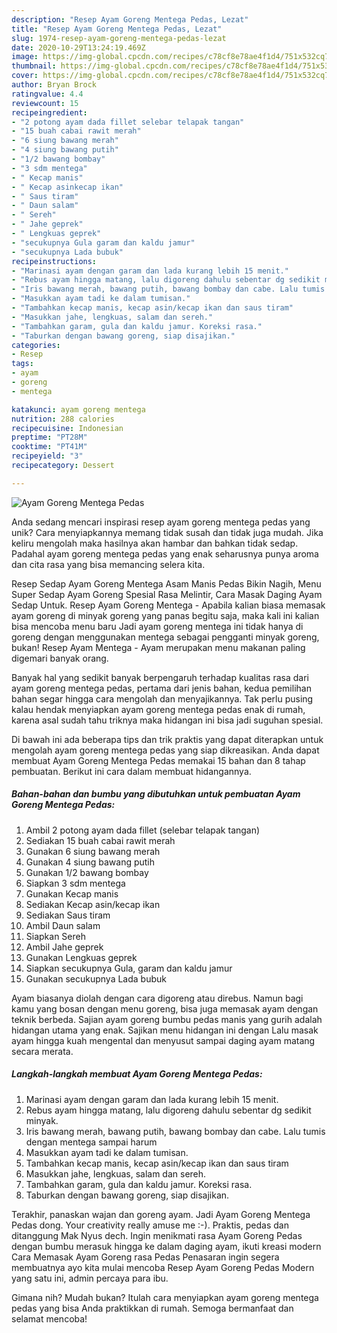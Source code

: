 ```yaml
---
description: "Resep Ayam Goreng Mentega Pedas, Lezat"
title: "Resep Ayam Goreng Mentega Pedas, Lezat"
slug: 1974-resep-ayam-goreng-mentega-pedas-lezat
date: 2020-10-29T13:24:19.469Z
image: https://img-global.cpcdn.com/recipes/c78cf8e78ae4f1d4/751x532cq70/ayam-goreng-mentega-pedas-foto-resep-utama.jpg
thumbnail: https://img-global.cpcdn.com/recipes/c78cf8e78ae4f1d4/751x532cq70/ayam-goreng-mentega-pedas-foto-resep-utama.jpg
cover: https://img-global.cpcdn.com/recipes/c78cf8e78ae4f1d4/751x532cq70/ayam-goreng-mentega-pedas-foto-resep-utama.jpg
author: Bryan Brock
ratingvalue: 4.4
reviewcount: 15
recipeingredient:
- "2 potong ayam dada fillet selebar telapak tangan"
- "15 buah cabai rawit merah"
- "6 siung bawang merah"
- "4 siung bawang putih"
- "1/2 bawang bombay"
- "3 sdm mentega"
- " Kecap manis"
- " Kecap asinkecap ikan"
- " Saus tiram"
- " Daun salam"
- " Sereh"
- " Jahe geprek"
- " Lengkuas geprek"
- "secukupnya Gula garam dan kaldu jamur"
- "secukupnya Lada bubuk"
recipeinstructions:
- "Marinasi ayam dengan garam dan lada kurang lebih 15 menit."
- "Rebus ayam hingga matang, lalu digoreng dahulu sebentar dg sedikit minyak."
- "Iris bawang merah, bawang putih, bawang bombay dan cabe. Lalu tumis dengan mentega sampai harum"
- "Masukkan ayam tadi ke dalam tumisan."
- "Tambahkan kecap manis, kecap asin/kecap ikan dan saus tiram"
- "Masukkan jahe, lengkuas, salam dan sereh."
- "Tambahkan garam, gula dan kaldu jamur. Koreksi rasa."
- "Taburkan dengan bawang goreng, siap disajikan."
categories:
- Resep
tags:
- ayam
- goreng
- mentega

katakunci: ayam goreng mentega 
nutrition: 288 calories
recipecuisine: Indonesian
preptime: "PT28M"
cooktime: "PT41M"
recipeyield: "3"
recipecategory: Dessert

---
```



![Ayam Goreng Mentega Pedas](https://img-global.cpcdn.com/recipes/c78cf8e78ae4f1d4/751x532cq70/ayam-goreng-mentega-pedas-foto-resep-utama.jpg)

Anda sedang mencari inspirasi resep ayam goreng mentega pedas yang unik? Cara menyiapkannya memang tidak susah dan tidak juga mudah. Jika keliru mengolah maka hasilnya akan hambar dan bahkan tidak sedap. Padahal ayam goreng mentega pedas yang enak seharusnya punya aroma dan cita rasa yang bisa memancing selera kita.

Resep Sedap Ayam Goreng Mentega Asam Manis Pedas Bikin Nagih, Menu Super Sedap Ayam Goreng Spesial Rasa Melintir, Cara Masak Daging Ayam Sedap Untuk. Resep Ayam Goreng Mentega - Apabila kalian biasa memasak ayam goreng di minyak goreng yang panas begitu saja, maka kali ini kalian bisa mencoba menu baru Jadi ayam goreng mentega ini tidak hanya di goreng dengan menggunakan mentega sebagai pengganti minyak goreng, bukan! Resep Ayam Mentega - Ayam merupakan menu makanan paling digemari banyak orang.

Banyak hal yang sedikit banyak berpengaruh terhadap kualitas rasa dari ayam goreng mentega pedas, pertama dari jenis bahan, kedua pemilihan bahan segar hingga cara mengolah dan menyajikannya. Tak perlu pusing kalau hendak menyiapkan ayam goreng mentega pedas enak di rumah, karena asal sudah tahu triknya maka hidangan ini bisa jadi suguhan spesial.


Di bawah ini ada beberapa tips dan trik praktis yang dapat diterapkan untuk mengolah ayam goreng mentega pedas yang siap dikreasikan. Anda dapat membuat Ayam Goreng Mentega Pedas memakai 15 bahan dan 8 tahap pembuatan. Berikut ini cara dalam membuat hidangannya.

<!--inarticleads1-->

##### Bahan-bahan dan bumbu yang dibutuhkan untuk pembuatan Ayam Goreng Mentega Pedas:

1. Ambil 2 potong ayam dada fillet (selebar telapak tangan)
1. Sediakan 15 buah cabai rawit merah
1. Gunakan 6 siung bawang merah
1. Gunakan 4 siung bawang putih
1. Gunakan 1/2 bawang bombay
1. Siapkan 3 sdm mentega
1. Gunakan  Kecap manis
1. Sediakan  Kecap asin/kecap ikan
1. Sediakan  Saus tiram
1. Ambil  Daun salam
1. Siapkan  Sereh
1. Ambil  Jahe geprek
1. Gunakan  Lengkuas geprek
1. Siapkan secukupnya Gula, garam dan kaldu jamur
1. Gunakan secukupnya Lada bubuk


Ayam biasanya diolah dengan cara digoreng atau direbus. Namun bagi kamu yang bosan dengan menu goreng, bisa juga memasak ayam dengan teknik berbeda. Sajian ayam goreng bumbu pedas manis yang gurih adalah hidangan utama yang enak. Sajikan menu hidangan ini dengan Lalu masak ayam hingga kuah mengental dan menyusut sampai daging ayam matang secara merata. 

<!--inarticleads2-->

##### Langkah-langkah membuat Ayam Goreng Mentega Pedas:

1. Marinasi ayam dengan garam dan lada kurang lebih 15 menit.
1. Rebus ayam hingga matang, lalu digoreng dahulu sebentar dg sedikit minyak.
1. Iris bawang merah, bawang putih, bawang bombay dan cabe. Lalu tumis dengan mentega sampai harum
1. Masukkan ayam tadi ke dalam tumisan.
1. Tambahkan kecap manis, kecap asin/kecap ikan dan saus tiram
1. Masukkan jahe, lengkuas, salam dan sereh.
1. Tambahkan garam, gula dan kaldu jamur. Koreksi rasa.
1. Taburkan dengan bawang goreng, siap disajikan.


Terakhir, panaskan wajan dan goreng ayam. Jadi Ayam Goreng Mentega Pedas dong. Your creativity really amuse me :-). Praktis, pedas dan ditanggung Mak Nyus dech. Ingin menikmati rasa Ayam Goreng Pedas dengan bumbu merasuk hingga ke dalam daging ayam, ikuti kreasi modern Cara Memasak Ayam Goreng rasa Pedas Penasaran ingin segera membuatnya ayo kita mulai mencoba Resep Ayam Goreng Pedas Modern yang satu ini, admin percaya para ibu. 

Gimana nih? Mudah bukan? Itulah cara menyiapkan ayam goreng mentega pedas yang bisa Anda praktikkan di rumah. Semoga bermanfaat dan selamat mencoba!
